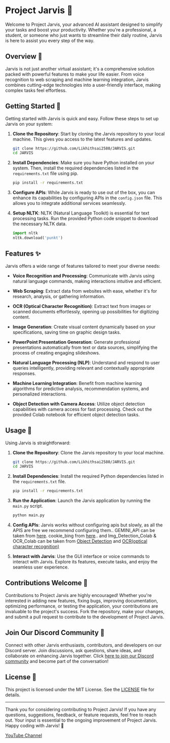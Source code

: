 # Project Jarvis 🎯

Welcome to Project Jarvis, your advanced AI assistant designed to simplify your tasks and boost your productivity. Whether you're a professional, a student, or someone who just wants to streamline their daily routine, Jarvis is here to assist you every step of the way.

## Overview 🚀

Jarvis is not just another virtual assistant; it's a comprehensive solution packed with powerful features to make your life easier. From voice recognition to web scraping and machine learning integration, Jarvis combines cutting-edge technologies into a user-friendly interface, making complex tasks feel effortless.

## Getting Started 🔧

Getting started with Jarvis is quick and easy. Follow these steps to set up Jarvis on your system:

1. **Clone the Repository**: Start by cloning the Jarvis repository to your local machine. This gives you access to the latest features and updates.
    ```bash
    git clone https://github.com/Likhithsai2580/JARVIS.git
    cd JARVIS
    ```

2. **Install Dependencies**: Make sure you have Python installed on your system. Then, install the required dependencies listed in the `requirements.txt` file using pip.
    ```bash
    pip install -r requirements.txt
    ```

3. **Configure APIs**: While Jarvis is ready to use out of the box, you can enhance its capabilities by configuring APIs in the `config.json` file. This allows you to integrate additional services seamlessly.

4. **Setup NLTK**: NLTK (Natural Language Toolkit) is essential for text processing tasks. Run the provided Python code snippet to download the necessary NLTK data.
    ```python
    import nltk
    nltk.download('punkt')
    ```

## Features ✨

Jarvis offers a wide range of features tailored to meet your diverse needs:

- **Voice Recognition and Processing**: Communicate with Jarvis using natural language commands, making interactions intuitive and efficient.

- **Web Scraping**: Extract data from websites with ease, whether it's for research, analysis, or gathering information.

- **OCR (Optical Character Recognition)**: Extract text from images or scanned documents effortlessly, opening up possibilities for digitizing content.

- **Image Generation**: Create visual content dynamically based on your specifications, saving time on graphic design tasks.

- **PowerPoint Presentation Generation**: Generate professional presentations automatically from text or data sources, simplifying the process of creating engaging slideshows.

- **Natural Language Processing (NLP)**: Understand and respond to user queries intelligently, providing relevant and contextually appropriate responses.

- **Machine Learning Integration**: Benefit from machine learning algorithms for predictive analysis, recommendation systems, and personalized interactions.

- **Object Detection with Camera Access**: Utilize object detection capabilities with camera access for fast processing. Check out the provided Colab notebook for efficient object detection tasks.

## Usage 🚀

Using Jarvis is straightforward:

1. **Clone the Repository**: Clone the Jarvis repository to your local machine.
    ```bash
    git clone https://github.com/Likhithsai2580/JARVIS.git
    cd JARVIS
    ```

2. **Install Dependencies**: Install the required Python dependencies listed in the `requirements.txt` file.
    ```bash
    pip install -r requirements.txt
    ```

3. **Run the Application**: Launch the Jarvis application by running the `main.py` script.
    ```bash
    python main.py
    ```

4. **Config APIs**: Jarvis works without configuring apis but slowly, as all the APIS are free we recommend configuring them.. GEMINI_API can be taken from [here](https://aistudio.google.com/app/apikey). cookie_bing from [here](https://bing.com).. and  Img_Detection_Colab & OCR_Colab can be taken from [Object Detection](https://colab.research.google.com/drive/1xenMnAqGydJnsNV5C9aQ4ysrOCdNgXdf?usp=sharing) and [OCR(optical character recognition)](https://colab.research.google.com/drive/182IO3kVuEtX2fX3RgB4G_nlr_hkFKriD?usp=sharing)


4. **Interact with Jarvis**: Use the GUI interface or voice commands to interact with Jarvis. Explore its features, execute tasks, and enjoy the seamless user experience.

## Contributions Welcome 🤝

Contributions to Project Jarvis are highly encouraged! Whether you're interested in adding new features, fixing bugs, improving documentation, optimizing performance, or testing the application, your contributions are invaluable to the project's success. Fork the repository, make your changes, and submit a pull request to contribute to the development of Project Jarvis.

## Join Our Discord Community 🎉

Connect with other Jarvis enthusiasts, contributors, and developers on our Discord server. Join discussions, ask questions, share ideas, and collaborate on enhancing Jarvis together. Click [here to join our Discord community](https://discord.gg/4EMqEcb458) and become part of the conversation!

## License 📄

This project is licensed under the MIT License. See the [LICENSE](LICENSE) file for details.

---

Thank you for considering contributing to Project Jarvis! If you have any questions, suggestions, feedback, or feature requests, feel free to reach out. Your input is essential to the ongoing improvement of Project Jarvis. Happy coding with Jarvis! 🤖

[YouTube Channel](https://www.youtube.com/@Hackersareherewhereareyou/featured)
